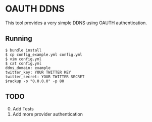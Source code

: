 # OAUTH DDNS

This tool provides a very simple DDNS using OAUTH authentication.

## Running
  
    $ bundle install
    $ cp config_example.yml config.yml
    $ vim config.yml
    $ cat config.yml
    ddns_domain: example
    twitter_key: YOUR TWITTER KEY
    twitter_secret: YOUR TWITTER SECRET
    $rackup -o "0.0.0.0" -p 80

## TODO

0. Add Tests
1. Add more provider authentication
